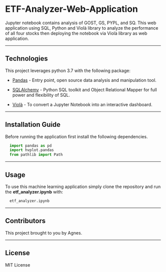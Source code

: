 # ETF-Analyzer-Web-Application

Jupyter notebook contains analysis of GOST, GS, PYPL, and SQ. This web application using SQL, Python and Violà library to analyze the performance of all four stocks then deploying the notebook via Violà library as web application.

---

## Technologies

This project leverages python 3.7 with the following package:

* [Pandas](https://pandas.pydata.org/) - Entry point, open source data analysis and manipulation tool.

* [SQLAlchemy](https://www.sqlalchemy.org/) - Python SQL toolkit and Object Relational Mapper for full power and flexibility of SQL.

* [Violà](https://voila.readthedocs.io/en/stable/index.html#) - To convert a Jupyter Notebook into an interactive dashboard.

---

## Installation Guide

Before running the application first install the following dependencies.

```python
  import pandas as pd
  import hvplot.pandas
  from pathlib import Path
```

---

## Usage

To use this machine learning application simply clone the repository and run the **etf_analyzer.ipynb** with:

```python
  etf_analyzer.ipynb
```

---

## Contributors

This project brought to you by Agnes.

---

## License
MIT License
